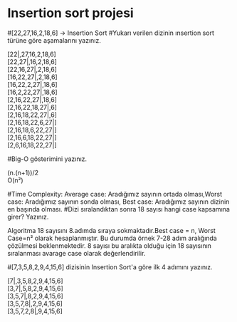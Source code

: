 # Insertion sort projesi

#[22,27,16,2,18,6] -> Insertion Sort
#Yukarı verilen dizinin ınsertion sort türüne göre aşamalarını yazınız.

[22|,27,16,2,18,6]  
[22,27|,16,2,18,6]   
[22,16,27|,2,18,6]  
[16,22,27|,2,18,6]  
[16,22,2,27|,18,6]  
[16,2,22,27|,18,6]  
[2,16,22,27|,18,6]  
[2,16,22,18,27|,6]  
[2,16,18,22,27|,6]  
[2,16,18,22,6,27|]  
[2,16,18,6,22,27|]  
[2,16,6,18,22,27|]  
[2,6,16,18,22,27|]  

#Big-O gösterimini yazınız.

(n.(n+1))/2  
O(n²)  

#Time Complexity: Average case: Aradığımız sayının ortada olması,Worst case: Aradığımız sayının sonda olması, Best case: Aradığımız sayının dizinin en başında olması.
#Dizi sıralandıktan sonra 18 sayısı hangi case kapsamına girer? Yazınız.

Algoritma 18 sayısını 8.adımda sıraya sokmaktadır.Best case = n, Worst Case=n² olarak hesaplanmıştır. Bu durumda örnek 7-28 adım aralığında çözülmesi beklenmektedir. 8 sayısı bu aralıkta olduğu için 18 sayısının sıralanması avarage case olarak değerlendirilir.  

#[7,3,5,8,2,9,4,15,6] dizisinin Insertion Sort'a göre ilk 4 adımını yazınız.

[7|,3,5,8,2,9,4,15,6]  
[3,7|,5,8,2,9,4,15,6]  
[3,5,7|,8,2,9,4,15,6]  
[3,5,7,8|,2,9,4,15,6]  
[3,5,7,2,8|,9,4,15,6]  


